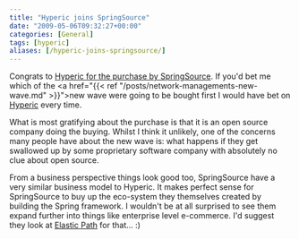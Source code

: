 ```yaml
---
title: "Hyperic joins SpringSource"
date: "2009-05-06T09:32:27+00:00"
categories: [General]
tags: [hyperic]
aliases: [/hyperic-joins-springsource/]
---
```


Congrats to <a href="http://www.hyperic.com/blog/springsource/">Hyperic for the purchase by SpringSource</a>. If you'd bet me which of the <a href="{{< ref "/posts/network-managements-new-wave.md" >}}">new wave</a> were going to be bought first I would have bet on <a href="http://www.hyperic.com/">Hyperic</a> every time.

What is most gratifying about the purchase is that it is an open source company doing the buying. Whilst I think it unlikely, one of the concerns many people have about the new wave is: what happens if they get swallowed up by some proprietary software company with absolutely no clue about open source.

From a business perspective things look good too, SpringSource have a very similar business model to Hyperic. It makes perfect sense for SpringSource to buy up the eco-system they themselves created by building the Spring framework. I wouldn't be at all surprised to see them expand further into things like enterprise level e-commerce. I'd suggest they look at <a href="http://www.getelastic.com/">Elastic Path</a> for that... :)
